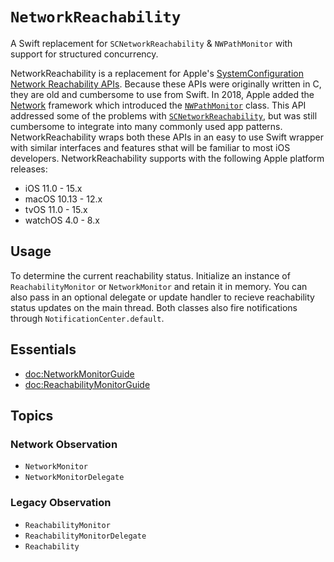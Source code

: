 # ``NetworkReachability``

A Swift replacement for `SCNetworkReachability` & `NWPathMonitor` with support for structured concurrency.

NetworkReachability is a replacement for Apple's [SystemConfiguration](https://developer.apple.com/documentation/systemconfiguration) [Network Reachability APIs](https://developer.apple.com/documentation/systemconfiguration/scnetworkreachability?language=swift). Because these APIs were originally written in C, they are old and cumbersome to use from Swift. In 2018, Apple added the [Network](https://developer.apple.com/documentation/network) framework which introduced the [`NWPathMonitor`](https://developer.apple.com/documentation/network/nwpathmonitor) class. This API addressed some of the problems with [`SCNetworkReachability`](https://developer.apple.com/documentation/systemconfiguration/scnetworkreachability?language=swift), but was still cumbersome to integrate into many commonly used app patterns. NetworkReachability wraps both these APIs in an easy to use Swift wrapper with similar interfaces and features sthat will be familiar to most iOS developers.
NetworkReachability supports with the following Apple platform releases:

* iOS 11.0 - 15.x
* macOS 10.13 - 12.x
* tvOS 11.0 - 15.x
* watchOS 4.0 - 8.x

## Usage

To determine the current reachability status. Initialize an instance of ``ReachabilityMonitor`` or ``NetworkMonitor`` and retain it in memory. You can also pass in an optional delegate or update handler to recieve reachability status updates on the main thread. Both classes also fire notifications through `NotificationCenter.default`.

## Essentials

- <doc:NetworkMonitorGuide>
- <doc:ReachabilityMonitorGuide>

## Topics

### Network Observation

- ``NetworkMonitor``
- ``NetworkMonitorDelegate``

### Legacy Observation

- ``ReachabilityMonitor``
- ``ReachabilityMonitorDelegate``
- ``Reachability``
